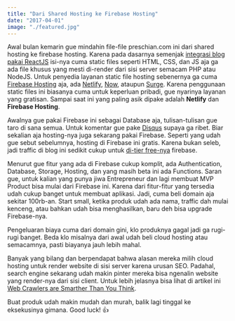 ```yaml
---
title: "Dari Shared Hosting ke Firebase Hosting"
date: "2017-04-01"
image: "./featured.jpg"
---
```


Awal bulan kemarin gue mindahin file-file preschian.com ini dari shared hosting ke firebase hosting. Karena pada
dasarnya semenjak [integrasi blog pakai ReactJS](https://preschian.com/integrasi-blog-pakai-reactjs) isi-nya cuma static
files seperti HTML, CSS, dan JS aja ga ada file khusus yang mesti di-render dari sisi server semacam PHP atau NodeJS.
Untuk penyedia layanan static file hosting sebenernya ga cuma
[Firebase Hosting](https://firebase.google.com/docs/hosting/) aja, ada [Netlify](https://www.netlify.com/),
[Now](https://zeit.co/now), ataupun [Surge](https://surge.sh/). Karena penggunaan static files ini biasanya cuma untuk
keperluan pribadi, gue nyarinya layanan yang gratisan. Sampai saat ini yang paling asik dipake adalah **Netlify** dan
**Firebase Hosting**.

Awalnya gue pakai Firebase ini sebagai Database aja, tulisan-tulisan gue taro di sana semua. Untuk komentar gue pake
[Disqus](https://disqus.com/) supaya ga ribet. Biar sekalian aja hosting-nya juga sekarang pakai Firebase. Seperti yang
udah gue sebut sebelumnya, hosting di Firebase ini gratis. Karena bukan seleb, jadi traffic di blog ini sedikit cukup
untuk [di-tier free-nya](https://firebase.google.com/pricing/) firebase.

Menurut gue fitur yang ada di Firebase cukup komplit, ada Authentication, Database, Storage, Hosting, dan yang masih
beta ini ada Functions. Saran gue, untuk kalian yang punya jiwa Entrepreneur dan lagi membuat MVP Product bisa mulai
dari Firebase ini. Karena dari fitur-fitur yang tersedia udah cukup banget untuk membuat aplikasi. Jadi, cuma beli
domain aja sekitar 100rb-an. Start small, ketika produk udah ada nama, traffic dah mulai kenceng, atau bahkan udah bisa
menghasilkan, baru deh bisa upgrade Firebase-nya.

Pengeluaran biaya cuma dari domain gini, klo produknya gagal jadi ga rugi-rugi banget. Beda klo misalnya dari awal udah
beli cloud hosting atau semacamnya, pasti biayanya jauh lebih mahal.

Banyak yang bilang dan berpendapat bahwa alasan mereka milih cloud hosting untuk render website di sisi server karena
urusan SEO. Padahal, search engine sekarang udah makin pinter mereka bisa ngenalin website yang render-nya dari sisi
client. Untuk lebih jelasnya bisa lihat di artikel ini
[Web Crawlers are Smarther Than You Think](https://medium.freecodecamp.com/seo-vs-react-is-it-neccessary-to-render-react-pages-in-the-backend-74ce5015c0c9).

Buat produk udah makin mudah dan murah, balik lagi tinggal ke eksekusinya gimana. Good luck! 👍
